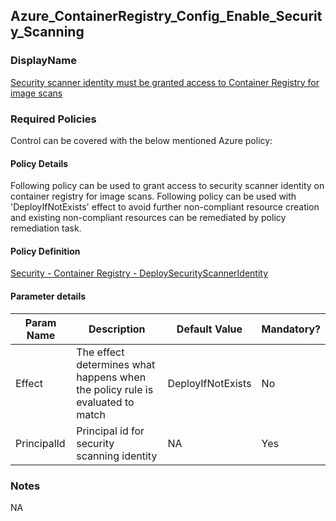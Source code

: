 ## Azure_ContainerRegistry_Config_Enable_Security_Scanning

### DisplayName 
[Security scanner identity must be granted access to Container Registry for image scans](../../../Control%20coverage/Feature/ContainerRegistry.md#azure_containerregistry_config_enable_security_scanning)

### Required Policies
Control can be covered with the below mentioned Azure policy:

#### Policy Details

Following policy can be used to grant access to security scanner identity on container registry for image scans. Following policy can be used with 'DeployIfNotExists' effect to avoid further non-compliant resource creation and existing non-compliant resources can be remediated by policy remediation task.

#### Policy Definition
[Security - Container Registry - DeploySecurityScannerIdentity](Security%20-%20Container%20Registry%20-%20DeploySecurityScannerIdentity.json)

#### Parameter details

|Param Name|Description|Default Value|Mandatory?
|----|----|----|----|
| Effect | The effect determines what happens when the policy rule is evaluated to match| DeployIfNotExists |No |
| PrincipalId | Principal id for security scanning identity | NA |Yes


### Notes
NA